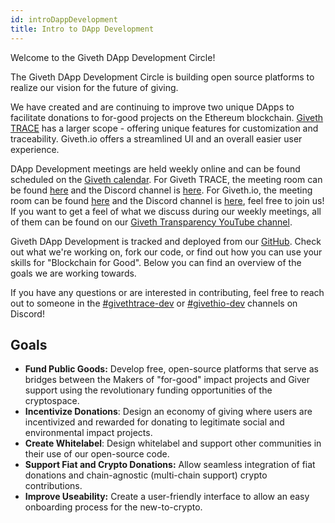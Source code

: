 ```yaml
---
id: introDappDevelopment
title: Intro to DApp Development
---
```

Welcome to the Giveth DApp Development Circle!

The Giveth DApp Development Circle is building open source platforms to realize our vision for the future of giving.

We have created and are continuing to improve two unique DApps to facilitate donations to for-good projects on the Ethereum blockchain. [Giveth TRACE](https://beta.giveth.io/) has a larger scope - offering unique features for customization and traceability. Giveth.io offers a streamlined UI and an overall easier user experience.

DApp Development meetings are held weekly online and can be found scheduled on the [Giveth calendar](https://calendar.google.com/calendar/u/0/r?cid=givethdotio@gmail.com). For Giveth TRACE, the meeting room can be found [here](https://breakout.interspace.chat/giveth1-dev) and the Discord channel is [here](https://discord.gg/3CakWxZt). For Giveth.io, the meeting room can be found [here](https://breakout.interspace.chat/giveth2-dev) and the Discord channel is [here](https://discord.gg/Ckfu4GrA), feel free to join us! If you want to get a feel of what we discuss during our weekly meetings, all of them can be found on our [Giveth Transparency YouTube channel](https://www.youtube.com/channel/UCdqmP4axeI1hNmX20aZsOwg).

Giveth DApp Development is tracked and deployed from our [GitHub](https://github.com/Giveth). Check out what we're working on, fork our code, or find out how you can use your skills for "Blockchain for Good". Below you can find an overview of the goals we are working towards.

If you have any questions or are interested in contributing, feel free to reach out to someone in the [#givethtrace-dev](https://discord.gg/3CakWxZt) or [#givethio-dev](https://discord.gg/Ckfu4GrA) channels on Discord!

## Goals
- **Fund Public Goods:** Develop free, open-source platforms that serve as bridges between the Makers of "for-good" impact projects and Giver support using the revolutionary funding opportunities of the cryptospace.
- **Incentivize Donations**: Design an economy of giving where users are incentivized and rewarded for donating to legitimate social and environmental impact projects.
- **Create Whitelabel**: Design whitelabel and support other communities in their use of our open-source code.
- **Support Fiat and Crypto Donations:** Allow seamless integration of fiat donations and chain-agnostic (multi-chain support) crypto contributions.
- **Improve Useability:** Create a user-friendly interface to allow an easy onboarding process for the new-to-crypto.

